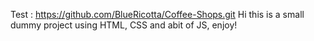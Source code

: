 Test : https://github.com/BlueRicotta/Coffee-Shops.git
Hi this is a small dummy project using HTML, CSS and abit of JS, enjoy!
